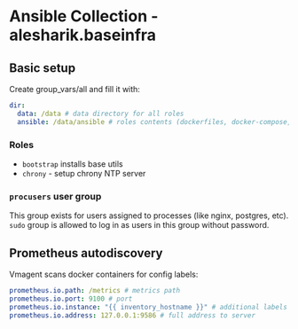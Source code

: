 # Ansible Collection - alesharik.baseinfra

## Basic setup
Create group_vars/all and fill it with:
```yaml
dir:
  data: /data # data directory for all roles
  ansible: /data/ansible # roles contents (dockerfiles, docker-compose, configs, etc)
```

### Roles
- `bootstrap` installs base utils
- `chrony` - setup chrony NTP server

### `procusers` user group
This group exists for users assigned to processes (like nginx, postgres, etc).
`sudo` group is allowed to log in as users in this group without password.

## Prometheus autodiscovery
Vmagent scans docker containers for config labels:
```yaml
prometheus.io.path: /metrics # metrics path
prometheus.io.port: 9100 # port
prometheus.io.instance: "{{ inventory_hostname }}" # additional labels
prometheus.io.address: 127.0.0.1:9586 # full address to server
```